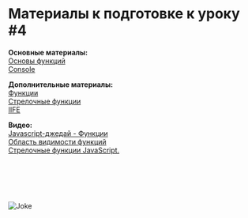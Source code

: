 <h1>Материалы к подготовке к уроку #4</h1>

<b>Основные материалы:</b><br>
[Основы функций](https://learn.javascript.ru/function-basics)<br>
[Console](https://developer.mozilla.org/ru/docs/Web/API/Console)<br>

<b>Дополнительные материалы:</b><br>
[Функции](https://developer.mozilla.org/ru/docs/Web/JavaScript/Guide/Functions)<br>
[Стрелочные функции](https://learn.javascript.ru/arrow-functions-basics)<br>
[IIFE](https://developer.mozilla.org/ru/docs/Glossary/IIFE)<br>

<b>Видео:</b><br>
[Javascript-джедай - Функции](https://www.youtube.com/watch?v=M3ACkFObsQw)<br>
[Область видимости функций](https://www.youtube.com/watch?v=R3kEcA8ZJNw)<br>
[Стрелочные функции JavaScript. ](https://www.youtube.com/watch?v=iWTx3t5pd34)<br>

<br><br><br><br>

<img alt="Joke" src="https://gagz.ru/wp-content/uploads/2020/11/img_20201125_173213_491.jpg">
